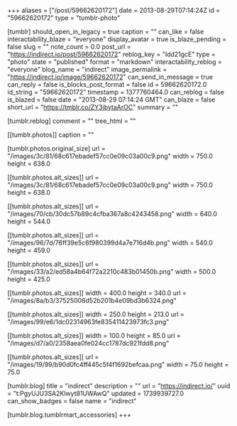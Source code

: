 +++
aliases = ["/post/59662620172"]
date = 2013-08-29T07:14:24Z
id = "59662620172"
type = "tumblr-photo"

[tumblr]
should_open_in_legacy = true
caption = ""
can_like = false
interactability_blaze = "everyone"
display_avatar = true
is_blaze_pending = false
slug = ""
note_count = 0.0
post_url = "https://indirect.io/post/59662620172"
reblog_key = "Idd21gcE"
type = "photo"
state = "published"
format = "markdown"
interactability_reblog = "everyone"
blog_name = "indirect"
image_permalink = "https://indirect.io/image/59662620172"
can_send_in_message = true
can_reply = false
is_blocks_post_format = false
id = 59662620172.0
id_string = "59662620172"
timestamp = 1377760464.0
can_reblog = false
is_blazed = false
date = "2013-08-29 07:14:24 GMT"
can_blaze = false
short_url = "https://tmblr.co/ZY3jbytaArOC"
summary = ""

[tumblr.reblog]
comment = ""
tree_html = ""

[[tumblr.photos]]
caption = ""

[tumblr.photos.original_size]
url = "/images/3c/81/68c617ebadef57cc0e09c03a00c9.png"
width = 750.0
height = 638.0

[[tumblr.photos.alt_sizes]]
url = "/images/3c/81/68c617ebadef57cc0e09c03a00c9.png"
width = 750.0
height = 638.0

[[tumblr.photos.alt_sizes]]
url = "/images/70/cb/30dc57b89c4cfba367a8c4243458.png"
width = 640.0
height = 544.0

[[tumblr.photos.alt_sizes]]
url = "/images/96/7d/76ff39e5c6f980399d4a7e716d4b.png"
width = 540.0
height = 459.0

[[tumblr.photos.alt_sizes]]
url = "/images/33/a2/ed58a4b64f72a2210c483b01450b.png"
width = 500.0
height = 425.0

[[tumblr.photos.alt_sizes]]
width = 400.0
height = 340.0
url = "/images/8a/b3/37525008d52b201b4e09bd3b6324.png"

[[tumblr.photos.alt_sizes]]
width = 250.0
height = 213.0
url = "/images/99/e6/1dc02314963fe835411423973fc3.png"

[[tumblr.photos.alt_sizes]]
width = 100.0
height = 85.0
url = "/images/d7/a0/2358aea0fe024cc1787dc921fdd8.png"

[[tumblr.photos.alt_sizes]]
url = "/images/19/99/b90d0fc4ff445c5f4f1692befcaa.png"
width = 75.0
height = 75.0

[tumblr.blog]
title = "indirect"
description = ""
url = "https://indirect.io/"
uuid = "t:PgyUJU3SA2Klwyt81UWAwQ"
updated = 1739939727.0
can_show_badges = false
name = "indirect"

[tumblr.blog.tumblrmart_accessories]
+++
